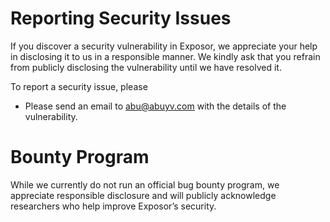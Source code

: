 # Reporting Security Issues

If you discover a security vulnerability in Exposor, we appreciate your help in disclosing it to us in a responsible manner. We kindly ask that you refrain from publicly disclosing the vulnerability until we have resolved it.

To report a security issue, please 
- Please send an email to abu@abuyv.com with the details of the vulnerability.

# Bounty Program

While we currently do not run an official bug bounty program, we appreciate responsible disclosure and will publicly acknowledge researchers who help improve Exposor’s security.


